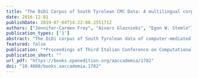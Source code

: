 ```yaml
---
title: "The DiDi Corpus of South Tyrolean CMC Data: A multilingual corpus of Facebook texts"
date: 2016-12-01
publishDate: 2019-07-04T14:22:00.255171Z
authors: ["Jennifer-Carmen Frey", "Aivars Glaznieks", "Egon W. Stemle"]
publication_types: ['1']
abstract: "The DiDi corpus of South Tyrolean data of computer-mediated communication (CMC) is a multilingual sociolinguistic language corpus. It consists of around 600,000 tokens collected from 136 profiles of Facebook users residing in South Tyrol, Italy. In conformity with the multilingual situation of the territory, the main languages of the corpus are German and Italian (followed by English). The data has been manually anonymised and provides manually corrected part-of-speech tags for the Italian language texts and manually normalised data for German texts. Moreover, it is annotated with user-provided socio-demographic data (among others L1, gender, age, education, and internet communication habits) from a questionnaire, and linguistic annotations regarding CMC phenomena, languages and varieties. The anonymised corpus is freely available for research purposes."
featured: false
publication: "*Proceedings of Third Italian Conference on Computational Linguistics (CLiC-it 2016) & Fifth Evaluation Campaign of Natural Language Processing and Speech Tools for Italian. Final Workshop (EVALITA 2016)*"
publication_short: ""
url_pdf: "https://books.openedition.org/aaccademia/1782"
doi: "10.4000/books.aaccademia.1782"
---
```


